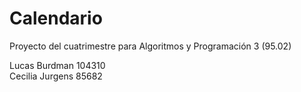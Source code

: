# Calendario
Proyecto del cuatrimestre para Algoritmos y Programación 3 (95.02)

Lucas Burdman         104310  
Cecilia Jurgens       85682
